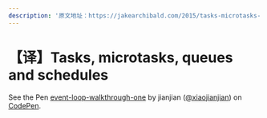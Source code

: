 ```yaml
---
description: '原文地址：https://jakearchibald.com/2015/tasks-microtasks-queues-and-schedules/'
---
```


# 【译】Tasks, microtasks, queues and schedules

See the Pen [event-loop-walkthrough-one](https://codepen.io/xiaojianjian/pen/wYryqv/) by jianjian \([@xiaojianjian](https://codepen.io/xiaojianjian)\) on [CodePen](https://codepen.io).



